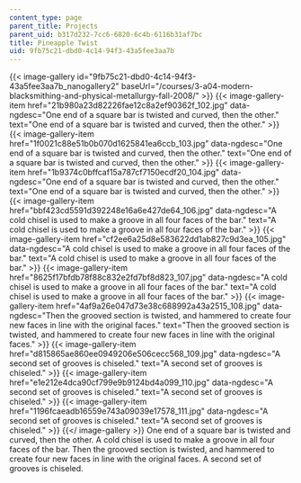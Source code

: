 ```yaml
---
content_type: page
parent_title: Projects
parent_uid: b317d232-7cc6-6820-6c4b-6116b31af7bc
title: Pineapple Twist
uid: 9fb75c21-dbd0-4c14-94f3-43a5fee3aa7b
---
```


{{< image-gallery id="9fb75c21-dbd0-4c14-94f3-43a5fee3aa7b_nanogallery2" baseUrl="/courses/3-a04-modern-blacksmithing-and-physical-metallurgy-fall-2008/" >}}
{{< image-gallery-item href="21b980a23d82226fae12c8a2ef90362f_102.jpg" data-ngdesc="One end of a square bar is twisted and curved, then the other." text="One end of a square bar is twisted and curved, then the other." >}}
{{< image-gallery-item href="1f0021c88e51b0b070d1625841ea6ccb_103.jpg" data-ngdesc="One end of a square bar is twisted and curved, then the other." text="One end of a square bar is twisted and curved, then the other." >}}
{{< image-gallery-item href="1b9374c0bffcaf15a787cf7150ecdf20_104.jpg" data-ngdesc="One end of a square bar is twisted and curved, then the other." text="One end of a square bar is twisted and curved, then the other." >}}
{{< image-gallery-item href="bbf423cd5591d392248e16a6e427de64_106.jpg" data-ngdesc="A cold chisel is used to make a groove in all four faces of the bar." text="A cold chisel is used to make a groove in all four faces of the bar." >}}
{{< image-gallery-item href="cf2ee6a25d8e583622dd1ab827c9d3ea_105.jpg" data-ngdesc="A cold chisel is used to make a groove in all four faces of the bar." text="A cold chisel is used to make a groove in all four faces of the bar." >}}
{{< image-gallery-item href="8625f17bfdb78f88c832e2fd7bf8d823_107.jpg" data-ngdesc="A cold chisel is used to make a groove in all four faces of the bar." text="A cold chisel is used to make a groove in all four faces of the bar." >}}
{{< image-gallery-item href="4af9a26e047d73e38c688992a43a2515_108.jpg" data-ngdesc="Then the grooved section is twisted, and hammered to create four new faces in line with the original faces." text="Then the grooved section is twisted, and hammered to create four new faces in line with the original faces." >}}
{{< image-gallery-item href="d815865ae860ee0949206e506cecc568_109.jpg" data-ngdesc="A second set of grooves is chiseled." text="A second set of grooves is chiseled." >}}
{{< image-gallery-item href="e1e212e4dca90cf799e9b9124bd4a099_110.jpg" data-ngdesc="A second set of grooves is chiseled." text="A second set of grooves is chiseled." >}}
{{< image-gallery-item href="1196fcaeadb16559e743a09039e17578_111.jpg" data-ngdesc="A second set of grooves is chiseled." text="A second set of grooves is chiseled." >}}
{{</ image-gallery >}}
One end of a square bar is twisted and curved, then the other. A cold chisel is used to make a groove in all four faces of the bar. Then the grooved section is twisted, and hammered to create four new faces in line with the original faces. A second set of grooves is chiseled.